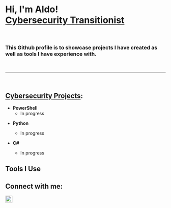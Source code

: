 # Hi, I'm Aldo! <br>[Cybersecurity Transitionist](https://www.linkedin.com/in/aldo-oliveri-14b489211)

<br>

### This Github profile is to showcase projects I have created as well as tools I have experience with.

<br>

---
<br>

## [Cybersecurity Projects](https://github.com/Aldo-2077/Cybersecurity-Projects.git):

- **PowerShell**
  - In progress
  
 <!-- - [Windows EventLog: Failed RDP Logins Source IP to full GeoData Conversion](https://github.com/joshmadakor1/Sentinel-Lab)
  - [JWipe (Disk Wiping Utility)](https://github.com/joshmadakor1/Jwipe.PowerShell)
  - [Active Directory Bulk User Creation](https://github.com/joshmadakor1/AD_PS)
  - [FIM (File Integrity Monitor)](https://github.com/joshmadakor1/PowerShell-Integrity-FIM) //-->

- **Python**
  - In progress
  <!-- [Package Delivery Application (Datastructures and Algorithms Demo)](https://github.com/joshmadakor1/Package-Delivery-Pathfinding-Algorithm) -->

- **C#**
  - In progress

## Tools I Use

## Connect with me:

[<img align="left" alt="JoshMadakor | LinkedIn" width="22px" src="https://cdn.jsdelivr.net/npm/simple-icons@v3/icons/linkedin.svg" />][linkedin]

[linkedin]: https://www.linkedin.com/in/aldo-oliveri-14b489211
